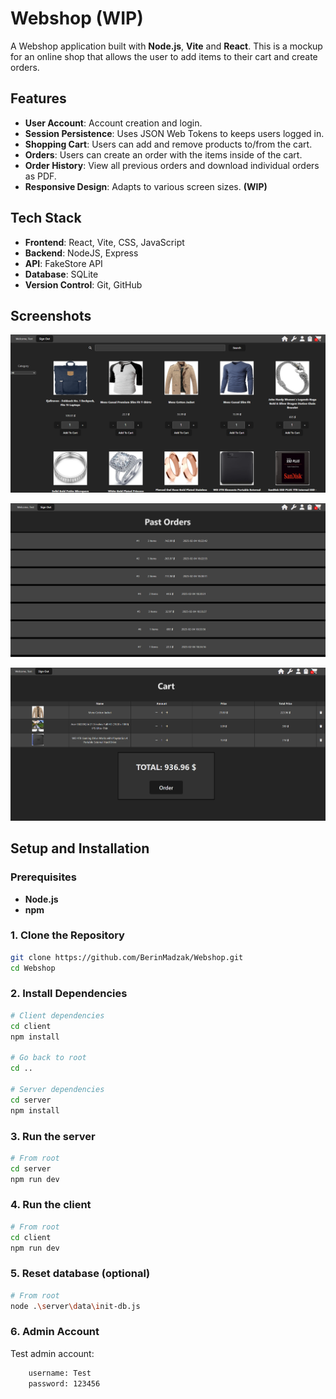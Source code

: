 # Webshop (WIP)

A Webshop application built with **Node.js**, **Vite** and **React**. This is a mockup for an online shop that allows the user to add items to their cart and create orders.

## Features
- **User Account**: Account creation and login.
- **Session Persistence**: Uses JSON Web Tokens to keeps users logged in.
- **Shopping Cart**: Users can add and remove products to/from the cart.
- **Orders**: Users can create an order with the items inside of the cart.
- **Order History**: View all previous orders and download individual orders as PDF.
- **Responsive Design**: Adapts to various screen sizes. **(WIP)**

## Tech Stack
- **Frontend**: React, Vite, CSS, JavaScript
- **Backend**: NodeJS, Express
- **API**: FakeStore API
- **Database**: SQLite
- **Version Control**: Git, GitHub

## Screenshots
![Screenshot1](./screenshot1.png)

![Screenshot2](./screenshot2.png)

![Screenshot3](./screenshot3.png)


## Setup and Installation

### Prerequisites
- **Node.js**
- **npm**

### 1. Clone the Repository
```bash
git clone https://github.com/BerinMadzak/Webshop.git
cd Webshop
```

### 2. Install Dependencies
```bash
# Client dependencies
cd client
npm install

# Go back to root
cd ..

# Server dependencies
cd server
npm install
```

### 3. Run the server
```bash
# From root 
cd server
npm run dev
```

### 4. Run the client
```bash
# From root
cd client
npm run dev
```

### 5. Reset database (optional)
```bash
# From root
node .\server\data\init-db.js
```

### 6. Admin Account
Test admin account:
```bash
    username: Test
    password: 123456
```

